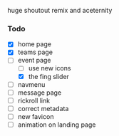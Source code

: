 huge shoutout remix and aceternity

### Todo
- [x] home page
- [x] teams page 
- [ ] event page 
    - [ ] use new icons
    - [x] the fing slider
- [ ] navmenu
- [ ] message page 
- [ ] rickroll link 
- [ ] correct metadata
- [ ] new favicon
- [ ] animation on landing page

